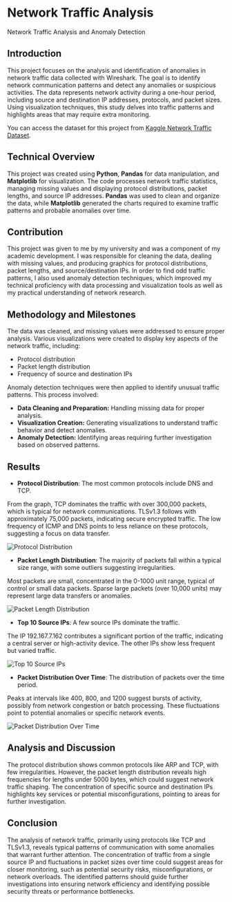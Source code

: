 # Network Traffic Analysis
Network Traffic Analysis and Anomaly Detection

## Introduction
This project focuses on the analysis and identification of anomalies in network traffic data collected with Wireshark. The goal is to identify network communication patterns and detect any anomalies or suspicious activities. The data represents network activity during a one-hour period, including source and destination IP addresses, protocols, and packet sizes. Using visualization techniques, this study delves into traffic patterns and highlights areas that may require extra monitoring.

You can access the dataset for this project from [Kaggle Network Traffic Dataset](https://www.kaggle.com/datasets/ravikumargattu/network-traffic-dataset).

## Technical Overview
This project was created using **Python**, **Pandas** for data manipulation, and **Matplotlib** for visualization. The code processes network traffic statistics, managing missing values and displaying protocol distributions, packet lengths, and source IP addresses. **Pandas** was used to clean and organize the data, while **Matplotlib** generated the charts required to examine traffic patterns and probable anomalies over time.

## Contribution
This project was given to me by my university and was a component of my academic development. I was responsible for cleaning the data, dealing with missing values, and producing graphics for protocol distributions, packet lengths, and source/destination IPs. In order to find odd traffic patterns, I also used anomaly detection techniques, which improved my technical proficiency with data processing and visualization tools as well as my practical understanding of network research.

## Methodology and Milestones

The data was cleaned, and missing values were addressed to ensure proper analysis. Various visualizations were created to display key aspects of the network traffic, including:
- Protocol distribution
- Packet length distribution
- Frequency of source and destination IPs

Anomaly detection techniques were then applied to identify unusual traffic patterns. This process involved:
- **Data Cleaning and Preparation:** Handling missing data for proper analysis.
- **Visualization Creation:** Generating visualizations to understand traffic behavior and detect anomalies.
- **Anomaly Detection:** Identifying areas requiring further investigation based on observed patterns.

## Results
- **Protocol Distribution**: The most common protocols include DNS and TCP.
  
From the graph, TCP dominates the traffic with over 300,000 packets, which is typical for network communications. TLSv1.3 follows with approximately 75,000 packets, indicating secure encrypted traffic. The low frequency of ICMP and DNS points to less reliance on these protocols, suggesting a focus on data transfer.

  ![Protocol Distribution](https://github.com/user-attachments/assets/b47561aa-f334-4acc-bd9b-63a948dae3fd)
  
- **Packet Length Distribution**: The majority of packets fall within a typical size range, with some outliers suggesting irregularities.

Most packets are small, concentrated in the 0-1000 unit range, typical of control or small data packets. Sparse large packets (over 10,000 units) may represent large data transfers or anomalies.

  ![Packet Length Distribution](https://github.com/user-attachments/assets/46fff15f-4da3-4765-903b-0a15cb23caa4)

- **Top 10 Source IPs**: A few source IPs dominate the traffic.

The IP 192.167.7.162 contributes a significant portion of the traffic, indicating a central server or high-activity device. The other IPs show less frequent but varied traffic.

  ![Top 10 Source IPs](https://github.com/user-attachments/assets/1fc3ce3b-843b-4109-a929-5ae0709961be)

- **Packet Distribution Over Time**: The distribution of packets over the time period.

Peaks at intervals like 400, 800, and 1200 suggest bursts of activity, possibly from network congestion or batch processing. These fluctuations point to potential anomalies or specific network events.

  ![Packet Distribution Over Time](https://github.com/user-attachments/assets/9e6db047-c8a6-4e0a-beb8-7967d86c8d5b)


## Analysis and Discussion
The protocol distribution shows common protocols like ARP and TCP, with few irregularities. However, the packet length distribution reveals high frequencies for lengths under 5000 bytes, which could suggest network traffic shaping. The concentration of specific source and destination IPs highlights key services or potential misconfigurations, pointing to areas for further investigation.

## Conclusion

The analysis of network traffic, primarily using protocols like TCP and TLSv1.3, reveals typical patterns of communication with some anomalies that warrant further attention. The concentration of traffic from a single source IP and fluctuations in packet sizes over time could suggest areas for closer monitoring, such as potential security risks, misconfigurations, or network overloads. The identified patterns should guide further investigations into ensuring network efficiency and identifying possible security threats or performance bottlenecks.
